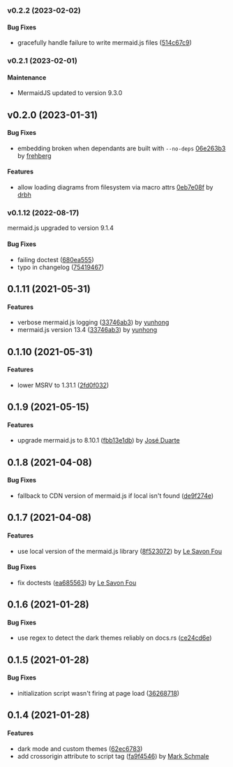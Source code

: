 <a name="v0.2.2"></a>
### v0.2.2 (2023-02-02)

#### Bug Fixes

*   gracefully handle failure to write mermaid.js files ([514c67c9](514c67c9))

<a name="v0.2.1"></a>
### v0.2.1 (2023-02-01)

#### Maintenance 

*   MermaidJS updated to version 9.3.0 

<a name="v0.2.0"></a>
## v0.2.0 (2023-01-31)

#### Bug Fixes

*   embedding broken when dependants are built with `--no-deps` [06e263b3](06e263b3) by [frehberg](https://github.com/frehberg)

#### Features

*   allow loading diagrams from filesystem via macro attrs [0eb7e08f](0eb7e08f) by [drbh](https://github.com/drbh)

<a name="v0.1.12"></a>
### v0.1.12 (2022-08-17)

mermaid.js upgraded to version 9.1.4

#### Bug Fixes

*   failing doctest ([680ea555](680ea555))
*   typo in changelog ([75419467](75419467))


<a name="0.1.11"></a>
## 0.1.11 (2021-05-31)


#### Features

*   verbose mermaid.js logging ([33746ab3](33746ab3)) by [yunhong](https://github.com/allenchou13)
*   mermaid.js version 13.4 ([33746ab3](33746ab3)) by [yunhong](https://github.com/allenchou13)

<a name="0.1.10"></a>
## 0.1.10 (2021-05-31)


#### Features

*   lower MSRV to 1.31.1 ([2fd0f032](2fd0f032))

<a name="0.1.9"></a>
## 0.1.9 (2021-05-15)

#### Features

*   upgrade mermaid.js to 8.10.1 ([fbb13e1db](fbb13e1db)) by [José Duarte](https://github.com/jmg-duarte)

<a name="0.1.8"></a>
## 0.1.8 (2021-04-08)

#### Bug Fixes

*   fallback to CDN version of mermaid.js if local isn't found ([de9f274e](de9f274e))

<a name="0.1.7"></a>
## 0.1.7 (2021-04-08)

#### Features

*   use local version of the mermaid.js library ([8f523072](8f523072)) by [Le Savon Fou](https://github.com/lesavonfou)

#### Bug Fixes

*   fix doctests ([ea685563](ea685563)) by [Le Savon Fou](https://github.com/lesavonfou)

<a name="0.1.6"></a>
## 0.1.6 (2021-01-28)


#### Bug Fixes

*   use regex to detect the dark themes reliably on docs.rs ([ce24cd6e](ce24cd6e))


<a name="0.1.5"></a>
## 0.1.5 (2021-01-28)


#### Bug Fixes

*   initialization script wasn't firing at page load ([36268718](36268718))


<a name="0.1.4"></a>
## 0.1.4 (2021-01-28)


#### Features

*   dark mode and custom themes ([62ec6783](62ec6783))
*   add crossorigin attribute to script tag ([fa9f4546](fa9f4546)) by [Mark Schmale](https://github.com/themasch)

